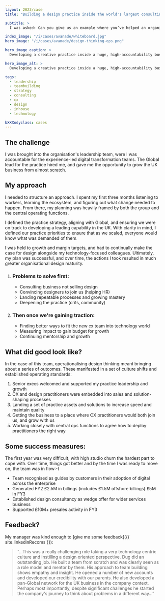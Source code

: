 ```yaml
---
layout: 2023/case
title: "Building a design practice inside the world's largest consulting firm"

subtitle: >
  I was asked: Can you give us an example where you’ve helped an organisation to increase their design maturity? Sure, I was asked to join an enterprise technology consulting firm which at the time had some digital marketing experience, but little or no maturity in operationalising design thinking at scale.

index_image: "/i/cases/avanade/whiteboard.jpg"
hero_image: "/i/cases/avanade/design-thinking-ops.png"

hero_image_caption: >
  Developing a creative practice inside a huge, high-accountability business means design people learning business design and being happy speaking go-to-market, margins, and business cases. Once you've done that, everybody wins and design gets to thrive:-)

hero_image_alt: >
  Developing a creative practice inside a huge, high-accountability business means design people learning business design and being happy speaking go-to-market, margins, and business cases. Once you've done that, everybody wins and design gets to thrive:-)

tags: 
  - leadership
  - teambuilding
  - strategy
  - consulting
  - cx
  - design
  - inhouse
  - technology

bXXXodyclass: cases
---
```


## The challenge

I was brought into the organisation's leadership team, were I was accountable for the experience-led digital transformation teams. The Global lead for the practice hired me, and gave me the opportunity to grow the UK business from almost scratch.

## My approach

I needed to structure an approach. I spent my first three months listening to workers, learning the ecosystem, and figuring out what change needed to happen. From there, my planning was heavily framed by both the group and the central operating functions. 

I defined the practice strategy, aligning with Global, and ensuring we were on track to developing a leading capability in the UK. With clarity in mind, I defined our practice priorities to ensure that as we scaled, everyone would know what was demanded of them.

I was held to growth and margin targets, and had to continually make the case for design alongside my technology-focused colleagues. Ultimately, my plan was successful, and over time, the actions I took resulted in much greater organisational design maturity.

<ol class="roleTimeline">
<li class="roleTimelineEvent">
    <h3 class="eventTitle">Problems to solve first:</h3>
    <ul>
        <li>Consulting business not selling design</li>
        <li>Convincing designers to join us (helping HR)</li>
        <li>Landing repeatable processes and growing mastery</li>
        <li>Deepening the practice (crits, community)</li>
    </ul>
</li>
<li class="roleTimelineEvent">
    <h3 class="eventTitle">Then once we're gaining traction:</h3>
    <ul>
        <li>Finding better ways to fit the new cx team into technology world</li>
        <li>Measuring impact to gain budget for growth</li>
        <li>Continuing mentorship and growth</li>
    </ul>
</li>
</ol>

## What did good look like?

In the case of this team, operationalising design thinking meant bringing about a series of outcomes. These manifested in a set of culture shifts and established operating standards:

1. Senior execs welcomed and supported my practice leadership and growth
2. CX and design practitioners were embedded into sales and solution-shaping processes
3. Landing a set of practice assets and solutions to increase speed and maintain quality
4. Getting the business to a place where CX practitioners would both join us, and grow with us
5. Working closely with central ops functions to agree how to deploy practitioners the right way

## Some success measures:

The first year was very difficult, with high studio churn the hardest part to cope with. Over time, things got better and by the time I was ready to move on, the team was in flow:-)

- Team recognised as guides by customers in their adoption of digital across the enterprise
- Generated FY2 £2.5M in billings (includes £1.5M offshore billings) £5M in FY3
- Established design consultancy as wedge offer for wider services business
- Supported £10M+ presales activity in FY3

## Feedback?

My manager was kind enough to [give me some feedback]({{ site.linkedinRecoms }}):

>
> “...This was a really challenging role 
> taking a very technology centric culture and instilling 
> a design oriented perspective. Dug did an outstanding job. 
> He built a team from scratch and was clearly seen as a role model 
> and mentor by them. His approach to team building shows empathy 
> and insight. He opened a number of new accounts and developed 
> our credibility with our parents. He also developed a pan-Global 
> network for the UK business in the company context. Perhaps most 
> importantly, despite significant challenges he started the company's 
> journey to think about problems in a different way…”
>
